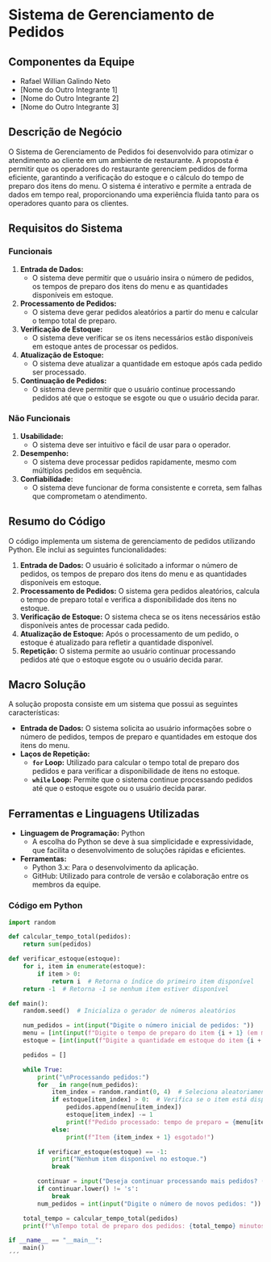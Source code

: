 # Sistema de Gerenciamento de Pedidos

## Componentes da Equipe
- Rafael Willian Galindo Neto
- [Nome do Outro Integrante 1]
- [Nome do Outro Integrante 2]
- [Nome do Outro Integrante 3]

## Descrição de Negócio
O Sistema de Gerenciamento de Pedidos foi desenvolvido para otimizar o atendimento ao cliente em um ambiente de restaurante. A proposta é permitir que os operadores do restaurante gerenciem pedidos de forma eficiente, garantindo a verificação do estoque e o cálculo do tempo de preparo dos itens do menu. O sistema é interativo e permite a entrada de dados em tempo real, proporcionando uma experiência fluida tanto para os operadores quanto para os clientes.

## Requisitos do Sistema
### Funcionais
1. **Entrada de Dados:**
   - O sistema deve permitir que o usuário insira o número de pedidos, os tempos de preparo dos itens do menu e as quantidades disponíveis em estoque.
2. **Processamento de Pedidos:**
   - O sistema deve gerar pedidos aleatórios a partir do menu e calcular o tempo total de preparo.
3. **Verificação de Estoque:**
   - O sistema deve verificar se os itens necessários estão disponíveis em estoque antes de processar os pedidos.
4. **Atualização de Estoque:**
   - O sistema deve atualizar a quantidade em estoque após cada pedido ser processado.
5. **Continuação de Pedidos:**
   - O sistema deve permitir que o usuário continue processando pedidos até que o estoque se esgote ou que o usuário decida parar.

### Não Funcionais
1. **Usabilidade:**
   - O sistema deve ser intuitivo e fácil de usar para o operador.
2. **Desempenho:**
   - O sistema deve processar pedidos rapidamente, mesmo com múltiplos pedidos em sequência.
3. **Confiabilidade:**
   - O sistema deve funcionar de forma consistente e correta, sem falhas que comprometam o atendimento.

## Resumo do Código
O código implementa um sistema de gerenciamento de pedidos utilizando Python. Ele inclui as seguintes funcionalidades:

1. **Entrada de Dados:** O usuário é solicitado a informar o número de pedidos, os tempos de preparo dos itens do menu e as quantidades disponíveis em estoque.
2. **Processamento de Pedidos:** O sistema gera pedidos aleatórios, calcula o tempo de preparo total e verifica a disponibilidade dos itens no estoque.
3. **Verificação de Estoque:** O sistema checa se os itens necessários estão disponíveis antes de processar cada pedido.
4. **Atualização de Estoque:** Após o processamento de um pedido, o estoque é atualizado para refletir a quantidade disponível.
5. **Repetição:** O sistema permite ao usuário continuar processando pedidos até que o estoque esgote ou o usuário decida parar.

## Macro Solução
A solução proposta consiste em um sistema que possui as seguintes características:

- **Entrada de Dados:** O sistema solicita ao usuário informações sobre o número de pedidos, tempos de preparo e quantidades em estoque dos itens do menu.
- **Laços de Repetição:**
  - **`for` Loop:** Utilizado para calcular o tempo total de preparo dos pedidos e para verificar a disponibilidade de itens no estoque.
  - **`while` Loop:** Permite que o sistema continue processando pedidos até que o estoque esgote ou o usuário decida parar.

## Ferramentas e Linguagens Utilizadas
- **Linguagem de Programação:** Python
  - A escolha do Python se deve à sua simplicidade e expressividade, que facilita o desenvolvimento de soluções rápidas e eficientes.
- **Ferramentas:**
  - Python 3.x: Para o desenvolvimento da aplicação.
  - GitHub: Utilizado para controle de versão e colaboração entre os membros da equipe.




### Código em Python

```python
import random

def calcular_tempo_total(pedidos):
    return sum(pedidos)

def verificar_estoque(estoque):
    for i, item in enumerate(estoque):
        if item > 0:
            return i  # Retorna o índice do primeiro item disponível
    return -1  # Retorna -1 se nenhum item estiver disponível

def main():
    random.seed()  # Inicializa o gerador de números aleatórios

    num_pedidos = int(input("Digite o número inicial de pedidos: "))
    menu = [int(input(f"Digite o tempo de preparo do item {i + 1} (em minutos): ")) for i in range(5)]
    estoque = [int(input(f"Digite a quantidade em estoque do item {i + 1}: ")) for i in range(5)]

    pedidos = []

    while True:
        print("\nProcessando pedidos:")
        for _ in range(num_pedidos):
            item_index = random.randint(0, 4)  # Seleciona aleatoriamente um item do menu
            if estoque[item_index] > 0:  # Verifica se o item está disponível
                pedidos.append(menu[item_index])
                estoque[item_index] -= 1
                print(f"Pedido processado: tempo de preparo = {menu[item_index]} minutos")
            else:
                print(f"Item {item_index + 1} esgotado!")

        if verificar_estoque(estoque) == -1:
            print("Nenhum item disponível no estoque.")
            break

        continuar = input("Deseja continuar processando mais pedidos? (s/n): ")
        if continuar.lower() != 's':
            break
        num_pedidos = int(input("Digite o número de novos pedidos: "))

    total_tempo = calcular_tempo_total(pedidos)
    print(f"\nTempo total de preparo dos pedidos: {total_tempo} minutos")

if __name__ == "__main__":
    main()
´´´


